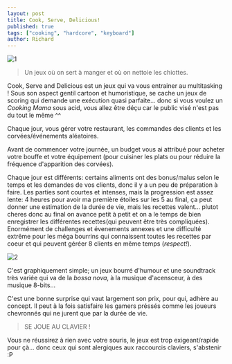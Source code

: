 ```yaml
---
layout: post
title: Cook, Serve, Delicious!
published: true
tags: ["cooking", "hardcore", "keyboard"]
author: Richard
---
```


![1](http://cloud-4.steamusercontent.com/ugc/882994502355131166/BE37A081B0089602065574A441279AC3768966ED/)

> Un jeux où on sert à manger et où on nettoie les chiottes.

Cook, Serve and Delicious est un jeux qui va vous entrainer au multitasking ! Sous son aspect gentil cartoon et humoristique, se cache un jeux de scoring qui demande une exécution quasi parfaite... donc si vous voulez un *Cooking Mama* sous acid, vous allez être déçu car le public visé n'est pas du tout le même ^^

Chaque jour, vous gérer votre restaurant, les commandes des clients et les corvées/événements aléatoires.

Avant de commencer votre journée, un budget vous ai attribué pour acheter votre bouffe et votre équipement (pour cuisiner les plats ou pour réduire la fréquence d'apparition des corvées).

Chaque jour est différents: certains aliments ont des bonus/malus selon le temps et les demandes de vos clients, donc il y a un peu de préparation à faire. Les parties sont courtes et intenses, mais la progression est assez lente: 4 heures pour avoir ma première étoiles sur les 5 au final, ça peut donner une estimation de la durée de vie, mais les recettes valent... plutot cheres donc au final on avance petit à petit et on a le temps de bien enregistrer les différentes recettes(qui peuvent être très compliquées).
Enormément de challenges et évenements annexes et une difficulté extrême pour les méga bourrins qui connaissent toutes les recettes par coeur et qui peuvent géréer 8 clients en même temps (*respect!*).

![2](http://cloud-4.steamusercontent.com/ugc/505827628439019298/0C6CBDF27BFD1779B0586926F426025C6C789BE5/)

C'est graphiquement simple; un jeux bourré d'humour et une soundtrack très variée qui va de la *bossa nova*, à la musique d'acensceur, à des musique 8-bits...

C'est une bonne surprise qui vaut largement son prix, pour qui, adhère au concept. Il peut à la fois satisfaire les gamers préssés comme les joueurs chevronnés qui ne jurent que par la durée de vie.

> SE JOUE AU CLAVIER !

Vous ne réussirez à rien avec votre souris, le jeux est trop exigeant/rapide pour çà... donc ceux qui sont alergiques aux raccourcis claviers, s'abstenir :P
